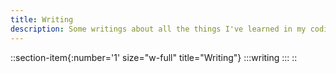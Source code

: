 ```yaml
---
title: Writing
description: Some writings about all the things I've learned in my coding journey, and some other things.
---
```


::section-item{:number='1' size="w-full" title="Writing"}
:::writing
:::
::
